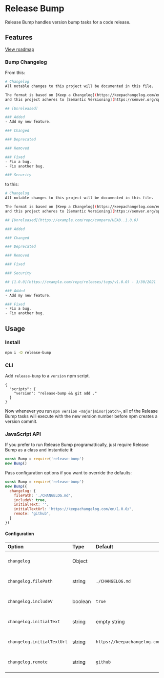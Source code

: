 # Release Bump

Release Bump handles version bump tasks for a code release.

## Features

[View roadmap](https://github.com/paulshryock/release-bump/issues?q=is%3Aissue+is%3Aopen+label%3Aenhancement)

### Bump Changelog

From this:

```bash
# Changelog
All notable changes to this project will be documented in this file.

The format is based on [Keep a Changelog](https://keepachangelog.com/en/1.0.0/),
and this project adheres to [Semantic Versioning](https://semver.org/spec/v2.0.0.html).

## [Unreleased]

### Added
- Add my new feature.

### Changed

### Deprecated

### Removed

### Fixed
- Fix a bug.
- Fix another bug.

### Security
```

to this:

```bash
# Changelog
All notable changes to this project will be documented in this file.

The format is based on [Keep a Changelog](https://keepachangelog.com/en/1.0.0/),
and this project adheres to [Semantic Versioning](https://semver.org/spec/v2.0.0.html).

## [Unreleased](https://example.com/repo/compare/HEAD..1.0.0)

### Added

### Changed

### Deprecated

### Removed

### Fixed

### Security

## [1.0.0](https://example.com/repo/releases/tags/v1.0.0) - 3/30/2021

### Added
- Add my new feature.

### Fixed
- Fix a bug.
- Fix another bug.
```

## Usage

### Install

```bash
npm i -D release-bump
```

### CLI

Add `release-bump` to a `version` npm script.

```
{
  "scripts": {
    "version": "release-bump && git add ."
  }
}
```

Now whenever you run `npm version <major|minor|patch>`, all of the Release Bump tasks will execute with the new version number before npm creates a version commit.

### JavaScript API

If you prefer to run Release Bump programattically, just require Release Bump as a class and instantiate it:

```javascript
const Bump = require('release-bump')
new Bump()
```

Pass configuration options if you want to override the defaults:

```javascript
const Bump = require('release-bump')
new Bump({
  changelog: {
    filePath: './CHANGELOG.md',
    includeV: true,
    initialText: '',
    initialTextUrl: 'https://keepachangelog.com/en/1.0.0/',
    remote: 'github',
  }
})
```

#### Configuration

| Option                     | Type    | Default                                | Description                          |
| :---                       | :---    | :---                                   | :---                                 |
| `changelog`                | Object  |                                        | The Changelog options.               |
| `changelog.filePath`       | string  | `./CHANGELOG.md`                       | The Changelog file path.             |
| `changelog.includeV`       | boolean | `true`                                 | Whether to include v in the version. |
| `changelog.initialText`    | string  | empty string                           | The initial Changelog text.          |
| `changelog.initialTextUrl` | string  | `https://keepachangelog.com/en/1.0.0/` | The initial Changelog text URL.      |
| `changelog.remote`         | string  | `github`                               | Accepts `github` or `bitbucket`.     |
